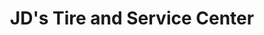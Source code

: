 ---
title: "JD's Tire and Service Center"
url: /rocky-top/jds-tire-and-service-center/
shop: tyres
---